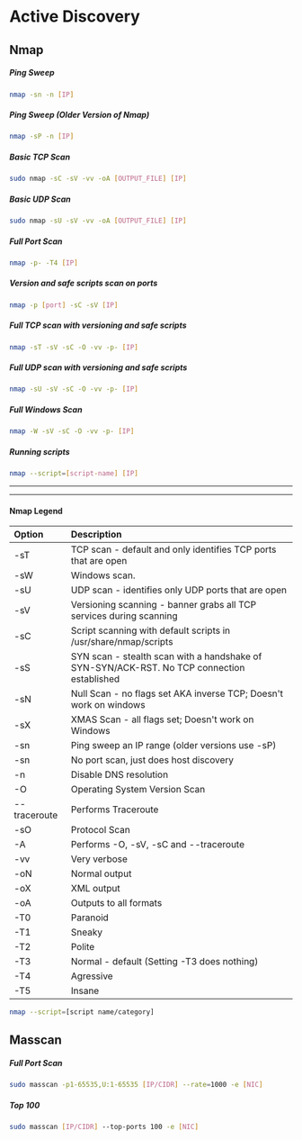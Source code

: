 # Active Discovery

## Nmap

##### Ping Sweep
```sh
nmap -sn -n [IP] 
```

##### Ping Sweep (Older Version of Nmap)
```sh
nmap -sP -n [IP] 
```

##### Basic TCP Scan
```sh
sudo nmap -sC -sV -vv -oA [OUTPUT_FILE] [IP]
```

##### Basic UDP Scan
```sh
sudo nmap -sU -sV -vv -oA [OUTPUT_FILE] [IP]
```

##### Full Port Scan
```sh
nmap -p- -T4 [IP]
```

##### Version and safe scripts scan on ports
```sh
nmap -p [port] -sC -sV [IP]
```

##### Full TCP scan with versioning and safe scripts
```sh
nmap -sT -sV -sC -O -vv -p- [IP]
```

##### Full UDP scan with versioning and safe scripts
```sh
nmap -sU -sV -sC -O -vv -p- [IP]
```

##### Full Windows Scan
```sh
nmap -W -sV -sC -O -vv -p- [IP]
```

##### Running scripts
```sh
nmap --script=[script-name] [IP]
```


---
---


#### Nmap Legend

| Option       | Description                                                                                |
| :----------- | :----------------------------------------------------------------------------------------- |
| -sT          | TCP scan - default and only identifies TCP ports that are open                             |
| -sW          | Windows scan.                                                                              |
| -sU          | UDP scan - identifies only UDP ports that are open                                         |
| -sV          | Versioning scanning - banner grabs all TCP services during scanning                        |
| -sC          | Script scanning with default scripts in /usr/share/nmap/scripts                            |
| -sS          | SYN scan - stealth scan with a handshake of SYN-SYN/ACK-RST. No TCP connection established |
| -sN          | Null Scan - no flags set AKA inverse TCP; Doesn't work on windows                          |
| -sX          | XMAS Scan - all flags set; Doesn't work on Windows                                         |
| -sn          | Ping sweep an IP range (older versions use -sP)                                            |
| -sn          | No port scan, just does host discovery                                                     |
| -n           | Disable DNS resolution                                                                     |
| -O           | Operating System Version Scan                                                              |
| --traceroute | Performs Traceroute                                                                        |
| -sO          | Protocol Scan                                                                              |
| -A           | Performs -O, -sV, -sC and --traceroute                                                     |
| -vv          | Very verbose                                                                               |
| -oN          | Normal output                                                                              |
| -oX          | XML output                                                                                 |
| -oA          | Outputs to all formats                                                                     |
| -T0          | Paranoid                                                                                   |
| -T1          | Sneaky                                                                                     |
| -T2          | Polite                                                                                     |
| -T3          | Normal - default (Setting -T3 does nothing)                                                |
| -T4          | Agressive                                                                                  |
| -T5          | Insane                                                                                     |
```sh
nmap --script=[script name/category]
```


## Masscan
##### Full Port Scan
```bash
sudo masscan -p1-65535,U:1-65535 [IP/CIDR] --rate=1000 -e [NIC]
```

##### Top 100
```bash
sudo masscan [IP/CIDR] ‐‐top-ports 100 -e [NIC]
```